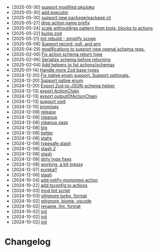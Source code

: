 - [2025-05-30] [support modified pkg/pkg](https://github.com/RubricLab/actions/commit/3723d7339083565dbd5f2fef0cf5be483586f035)
- [2025-05-30] [add executor](https://github.com/RubricLab/actions/commit/21bbd932707a695d2b06da393cd4f48e90bddfa0)
- [2025-05-30] [support new package/package cli](https://github.com/RubricLab/actions/commit/b13458780c5aaf9a029ffbc71f9dad5769038d25)
- [2025-05-27] [drop action name prefix](https://github.com/RubricLab/actions/commit/98f3035d76179490727078a8f8fea0ad2ea10186)
- [2025-05-24] [scale withoutArgs pattern from tools, blocks to actions](https://github.com/RubricLab/actions/commit/bc7f4305cd12135c95f05546456a342053e30978)
- [2025-05-22] [bump zod](https://github.com/RubricLab/actions/commit/1c5143177c6efe77c2a0331a7a8e26929786b8a7)
- [2025-05-21] [init rebuild - simplify scope](https://github.com/RubricLab/actions/commit/c5e65a877a61a462e3aec3c7df18c2b959375c7a)
- [2025-05-08] [Support record, null, and any](https://github.com/RubricLab/actions/commit/ae1e7b19e0223247c5390fbce4554cd8f13842c4)
- [2025-04-29] [modifications to support new openai schema reqs.](https://github.com/RubricLab/actions/commit/5a3b29a5f30a2130503c594e53854cc203b20032)
- [2025-02-06] [Fix action schema return type](https://github.com/RubricLab/actions/commit/406304738d72c23746394050ea97b5d5f783cfd8)
- [2025-02-06] [Serialize schema before returning](https://github.com/RubricLab/actions/commit/ab0f5f7c6e84fba7450135e0c1e1ac398a246d98)
- [2025-02-04] [Add helpers to list actions/schemas](https://github.com/RubricLab/actions/commit/cee59819674a5b299ee63cfca761166e2cf6a62d)
- [2025-01-14] [Handle more Zod base types](https://github.com/RubricLab/actions/commit/8fb8a8ab74c120ee9c0c965c615b1edbf0f53821)
- [2024-12-20] [Fix native enum support. Support optionals.](https://github.com/RubricLab/actions/commit/5b25dd57dc80418d957efc1a00276e916af2d7b6)
- [2024-12-20] [Support native enum](https://github.com/RubricLab/actions/commit/2d48427e3e33bb32cafea71683cbcd4fb4bf8c4b)
- [2024-12-20] [Export Zod-to-JSON-schema helper](https://github.com/RubricLab/actions/commit/1dfb96c59e6bdc913eef07466be62dbc23889ab7)
- [2024-12-13] [export ActionChain](https://github.com/RubricLab/actions/commit/35b77458820be10b834bf26ba8d943bd41826007)
- [2024-12-13] [export outputOfActionChain](https://github.com/RubricLab/actions/commit/427d324a1b6b9c52def53e74802ab0c92ab1743a)
- [2024-12-13] [support void](https://github.com/RubricLab/actions/commit/6cff05708363927be83ccfa2f12ebab8d5b53d52)
- [2024-12-10] [promises](https://github.com/RubricLab/actions/commit/d882427190b23e807a98505c5135eb035133e15e)
- [2024-12-09] [release](https://github.com/RubricLab/actions/commit/8d20b1d36a8166ee043a20db7b82242b06a028cb)
- [2024-12-08] [cleanup](https://github.com/RubricLab/actions/commit/fee42337405868e24dd20a26c1bad661e77316f0)
- [2024-12-08] [cleanup pass](https://github.com/RubricLab/actions/commit/309e6fff5aba5f48833601228631b9f0fb490a6b)
- [2024-12-08] [big](https://github.com/RubricLab/actions/commit/981aef87bc01ad2a1ea1e67f193eb2c1e28a1d4a)
- [2024-12-08] [better](https://github.com/RubricLab/actions/commit/72348cfd63a6c630ff5743430a233ce0fd60d1f8)
- [2024-12-08] [stahs](https://github.com/RubricLab/actions/commit/66a96681ec58560d9ab51f0750a4f1b692c934df)
- [2024-12-08] [typesafe stash](https://github.com/RubricLab/actions/commit/a9a7301a433bd6eb94b22b68396364cc487fb198)
- [2024-12-08] [stash 2](https://github.com/RubricLab/actions/commit/5e68fe91f62eb3787d08bcab095d9d744803f87d)
- [2024-12-08] [stash](https://github.com/RubricLab/actions/commit/600c7fba1ae9c4c6482e563da33b36cfc19d2b88)
- [2024-12-08] [dirty type fixes](https://github.com/RubricLab/actions/commit/743b41256f1de3a134ea3bcbf0859692f2ac1320)
- [2024-12-08] [working, a bit messy](https://github.com/RubricLab/actions/commit/53c54305c5f164df8e0c8b98bde306ffef881405)
- [2024-12-07] [eureka!!](https://github.com/RubricLab/actions/commit/f080d1fbde2f16a08188766ff35dca951f4fc977)
- [2024-12-06] [stash](https://github.com/RubricLab/actions/commit/e880b74538f5f24b8311b3bdf120b1058c0c60d1)
- [2024-10-24] [add notify-monorepo action](https://github.com/RubricLab/actions/commit/6114893404f23d68deebfdd521d3aa2dd09617df)
- [2024-10-22] [add tsconfig to actions](https://github.com/RubricLab/actions/commit/ee614af0fd2366b6f20f5799d9baebd82e1d203c)
- [2024-10-03] [mod lint script](https://github.com/RubricLab/actions/commit/ac5fd2794fd2702d5c3b290e0ee0ce7aa3fb09eb)
- [2024-10-03] [gitignore turbo, format](https://github.com/RubricLab/actions/commit/d0f0154dbcd6adfcc3dd8c36f744c3b8241c8134)
- [2024-10-02] [gitignore, biome, vscode](https://github.com/RubricLab/actions/commit/9909ed3d80e070b2922b3d300edf9533ce271ee2)
- [2024-10-02] [rename, lint, format](https://github.com/RubricLab/actions/commit/daa1c23940d61887b572e951a70898cce5e0a7db)
- [2024-10-02] [init](https://github.com/RubricLab/actions/commit/8cac0caf408b8418820f1c1ab03ff4f3a0fd0f3a)
- [2024-10-02] [init](https://github.com/RubricLab/actions/commit/7d051dfcb6d43ae9daa9027d9f787ce0a259bed3)
- [2024-10-02] [init](https://github.com/RubricLab/actions/commit/a65e3ab1946b5ef01ff0ea3d8443720b6ddf079a)
# Changelog

